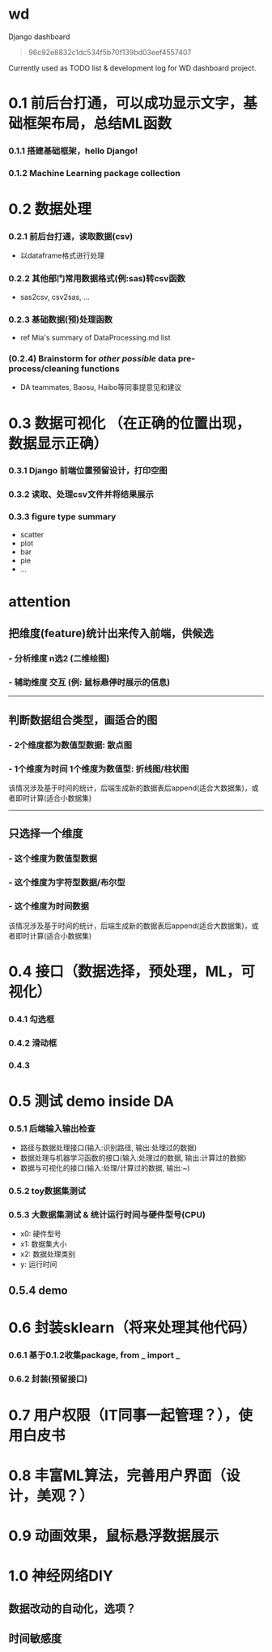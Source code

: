 
# wd
Django dashboard
>96c92e8832c1dc534f5b70f139bd03eef4557407

Currently used as TODO list & development log for WD dashboard project.

# 0.1 前后台打通，可以成功显示文字，基础框架布局，总结ML函数
### 0.1.1 搭建基础框架，hello Django!
### 0.1.2 Machine Learning package collection

# 0.2 数据处理
### 0.2.1 前后台打通，读取数据(csv)
- 以dataframe格式进行处理
### 0.2.2 其他部门常用数据格式(例:sas)转csv函数
- sas2csv, csv2sas, ...
### 0.2.3 基础数据(预)处理函数
- ref Mia's summary of DataProcessing.md list
### (0.2.4) Brainstorm for *other possible* data pre-process/cleaning functions
- DA teammates, Baosu, Haibo等同事提意见和建议

# 0.3 数据可视化 （在正确的位置出现，数据显示正确）
### 0.3.1 Django 前端位置预留设计，打印空图
### 0.3.2 读取、处理csv文件并将结果展示
### 0.3.3 figure type summary
- scatter
- plot
- bar
- pie
- ...

# attention

## 把维度(feature)统计出来传入前端，供候选

### - 分析维度 n选2 (二维绘图)
### - 辅助维度 交互 (例: 鼠标悬停时展示的信息)

-------------------------------------------------------------------------------
## 判断数据组合类型，画适合的图

### - 2个维度都为数值型数据: 散点图
### - 1个维度为时间 1个维度为数值型: 折线图/柱状图

该情况涉及基于时间的统计，后端生成新的数据表后append(适合大数据集)，或者即时计算(适合小数据集)

-------------------------------------------------------------------------------
## 只选择一个维度

### - 这个维度为数值型数据
### - 这个维度为字符型数据/布尔型
### - 这个维度为时间数据
该情况涉及基于时间的统计，后端生成新的数据表后append(适合大数据集)，或者即时计算(适合小数据集)


# 0.4 接口（数据选择，预处理，ML，可视化）

### 0.4.1 勾选框
### 0.4.2 滑动框
### 0.4.3 


# 0.5 测试 demo inside DA

### 0.5.1 后端输入输出检查
- 路径与数据处理接口(输入:识别路径, 输出:处理过的数据)
- 数据处理与机器学习函数的接口(输入:处理过的数据, 输出:计算过的数据)
- 数据与可视化的接口(输入:处理/计算过的数据, 输出:~)

### 0.5.2 toy数据集测试

### 0.5.3 大数据集测试 & 统计运行时间与硬件型号(CPU)

- x0: 硬件型号
- x1: 数据集大小
- x2: 数据处理类别
- y: 运行时间

## 0.5.4 demo

# 0.6 封装sklearn（将来处理其他代码）
### 0.6.1 基于0.1.2收集package, from _ import _ 
### 0.6.2 封装(预留接口)

# 0.7 用户权限（IT同事一起管理？），使用白皮书
# 0.8 丰富ML算法，完善用户界面（设计，美观？）
# 0.9 动画效果，鼠标悬浮数据展示
# 1.0 神经网络DIY








## 数据改动的自动化，选项？

## 时间敏感度